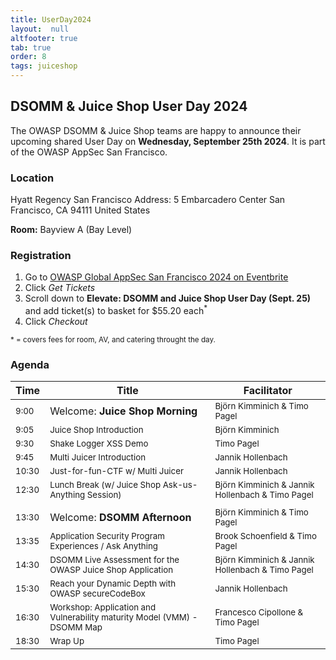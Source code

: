 ```yaml
---
title: UserDay2024
layout:  null
altfooter: true
tab: true
order: 8
tags: juiceshop
---
```


## DSOMM & Juice Shop User Day 2024

The OWASP DSOMM & Juice Shop teams are happy to announce their upcoming shared User Day on **Wednesday, September 25th 2024**. It is part of the OWASP AppSec San Francisco.

### Location

Hyatt Regency San Francisco Address: 5 Embarcadero Center San Francisco, CA 94111 United States

**Room:** Bayview A (Bay Level)

### Registration

1. Go to [OWASP Global AppSec San Francisco 2024 on Eventbrite](https://www.eventbrite.com/e/owasp-global-appsec-san-francisco-2024-tickets-723699172707?utm-campaign=social&utm-content=attendeeshare&utm-medium=discovery&utm-term=listing&utm-source=cp&aff=ebdsshcopyurl)
2. Click _Get Tickets_
3. Scroll down to **Elevate: DSOMM and Juice Shop User Day (Sept. 25)** and add ticket(s) to basket for $55.20 each<sup>\*</sup>
4. Click _Checkout_

<small>\* = covers fees for room, AV, and catering throught the day.</small>

### Agenda

| Time                 | Title                                                                                   | Facilitator                                                     |
|----------------------|-----------------------------------------------------------------------------------------|-----------------------------------------------------------------|
| <small>9:00</small>  | Welcome: **Juice Shop Morning**                                                         | <small>Björn Kimminich & Timo Pagel</small>                     |
| <small>9:05</small>  | <small>Juice Shop Introduction</small>                                                  | <small>Björn Kimminich</small>                                  |
| <small>9:30</small>  | <small>Shake Logger XSS Demo</small>                                                    | <small>Timo Pagel</small>                                       |
| <small>9:45</small>  | <small>Multi Juicer Introduction</small>                                                | <small>Jannik Hollenbach</small>                                |
| <small>10:30</small> | <small>Just-for-fun-CTF w/ Multi Juicer</small>                                         | <small>Jannik Hollenbach</small>                                |
| <small>12:30</small> | <small>Lunch Break (w/ Juice Shop Ask-us-Anything Session)</small>                      | <small>Björn Kimminich & Jannik Hollenbach & Timo Pagel</small> |
|                      |                                                                                         |                                                                 |
| <small>13:30</small> | Welcome: **DSOMM Afternoon**                                                            | <small>Björn Kimminich & Timo Pagel</small>                     |
| <small>13:35</small> | <small>Application Security Program Experiences / Ask Anything</small>                  | <small>Brook Schoenfield & Timo Pagel</small>                   |
| <small>14:30</small> | <small>DSOMM Live Assessment for the OWASP Juice Shop Application</small>               | <small>Björn Kimminich & Jannik Hollenbach & Timo Pagel</small> |
| <small>15:30</small> | <small>Reach your Dynamic Depth with OWASP secureCodeBox</small>                        | <small>Jannik Hollenbach</small>                                |
| <small>16:30</small> | <small>Workshop: Application and Vulnerability maturity Model (VMM) - DSOMM Map</small> | <small>Francesco Cipollone & Timo Pagel</small>                 |
| <small>18:30</small> | <small>Wrap Up</small>                                                                  | <small>Timo Pagel</small>                                       |
